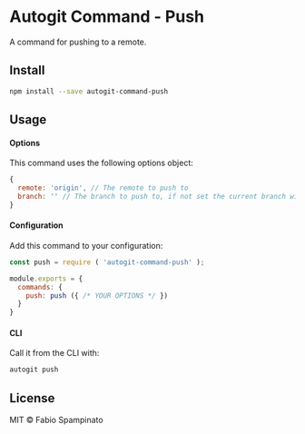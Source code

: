 # Autogit Command - Push

A command for pushing to a remote.

## Install

```sh
npm install --save autogit-command-push
```

## Usage

#### Options

This command uses the following options object:

```js
{
  remote: 'origin', // The remote to push to
  branch: '' // The branch to push to, if not set the current branch will be used
}
```

#### Configuration

Add this command to your configuration:

```js
const push = require ( 'autogit-command-push' );

module.exports = {
  commands: {
    push: push ({ /* YOUR OPTIONS */ })
  }
}
```

#### CLI

Call it from the CLI with:

```sh
autogit push
```

## License

MIT © Fabio Spampinato
